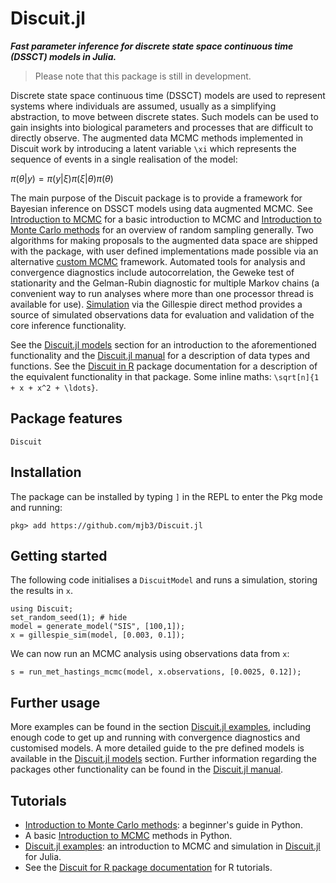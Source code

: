# Discuit.jl

***Fast parameter inference for discrete state space continuous time (DSSCT) models in Julia.***

> Please note that this package is still in development.

Discrete state space continuous time (DSSCT) models are used to represent systems where individuals are assumed, usually as a simplifying abstraction, to move between discrete states. Such models can be used to gain insights into biological parameters and processes that are difficult to directly observe. The augmented data MCMC methods implemented in Discuit work by introducing a latent variable ``\xi`` which represents the sequence of events in a single realisation of the model:

$\pi(\theta|y) = \pi(y|\xi) \pi(\xi|\theta) \pi(\theta)$

The main purpose of the Discuit package is to provide a framework for Bayesian inference on DSSCT models using data augmented MCMC. See [Introduction to MCMC](@ref) for a basic introduction to MCMC and [Introduction to Monte Carlo methods](@ref) for an overview of random sampling generally. Two algorithms for making proposals to the augmented data space are shipped with the package, with user defined implementations made possible via an alternative [custom MCMC](@ref) framework. Automated tools for analysis and convergence diagnostics include autocorrelation, the Geweke test of stationarity and the Gelman-Rubin diagnostic for multiple Markov chains (a convenient way to run analyses where more than one processor thread is available for use). [Simulation](@ref) via the Gillespie direct method provides a source of simulated observations data for evaluation and validation of the core inference functionality.

See the [Discuit.jl models](@ref) section for an introduction to the aforementioned functionality and the [Discuit.jl manual](@ref) for a description of data types and functions. See the [Discuit in R](https://mjb3.github.io/Discuit/) package documentation for a description of the equivalent functionality in that package. Some inline maths: ``\sqrt[n]{1 + x + x^2 + \ldots}``.

## Package features

```@docs
Discuit
```

## Installation

The package can be installed by typing `]` in the REPL to enter the Pkg mode and running:

```
pkg> add https://github.com/mjb3/Discuit.jl
```

## Getting started

The following code initialises a `DiscuitModel` and runs a simulation, storing the results in `x`.

```@repl 1
using Discuit;
set_random_seed(1); # hide
model = generate_model("SIS", [100,1]);
x = gillespie_sim(model, [0.003, 0.1]);
```

We can now run an MCMC analysis using observations data from `x`:

```@repl 1
s = run_met_hastings_mcmc(model, x.observations, [0.0025, 0.12]);
```

## Further usage

More examples can be found in the section [Discuit.jl examples](@ref), including enough code to get up and running with convergence diagnostics and customised models. A more detailed guide to the pre defined models is available in the [Discuit.jl models](@ref) section. Further information regarding the packages other functionality can be found in the [Discuit.jl manual](@ref).

## Tutorials

* [Introduction to Monte Carlo methods](@ref): a beginner's guide in Python.
* A basic [Introduction to MCMC](@ref) methods in Python.
* [Discuit.jl examples](@ref): an introduction to MCMC and simulation in [Discuit.jl](@ref) for Julia.
* See the [Discuit for R package documentation](https://mjb3.github.io/Discuit/) for R tutorials.
